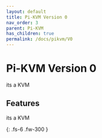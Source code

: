```yaml
---
layout: default
title: Pi-KVM Version 0
nav_order: 3
parent: Pi-KVM
has_children: true
permalink: /docs/pikvm/V0
---
```


# Pi-KVM Version 0

its a KVM

## Features
its a KVM

{: .fs-6 .fw-300 }


[version]: 0